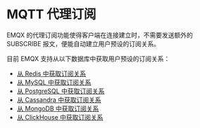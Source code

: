 # MQTT 代理订阅

EMQX 的代理订阅功能使得客户端在连接建立时，不需要发送额外的 SUBSCRIBE 报文，便能自动建立用户预设的订阅关系。

目前 EMQX 支持从以下数据库中获取用户预设的订阅关系：

- [从 Redis 中获取订阅关系](../rule/get_subs_from_redis.md)
- [从 MySQL 中获取订阅关系](../rule/get_subs_from_mysql.md)
- [从 PostgreSQL 中获取订阅关系](../rule/get_subs_from_pgsql.md)
- [从 Cassandra 中获取订阅关系](../rule/get_subs_from_cassandra.md)
- [从 MongoDB 中获取订阅关系](../rule/get_subs_from_mongodb.md)
- [从 ClickHouse 中获取订阅关系](../rule/get_subs_from_clickhouse.md)